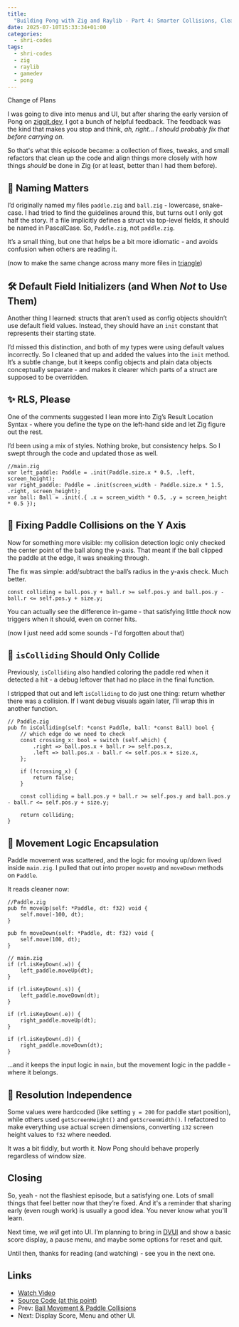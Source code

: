 ```yaml
---
title:
  "Building Pong with Zig and Raylib - Part 4: Smarter Collisions, Cleaner Code"
date: 2025-07-10T15:33:34+01:00
categories:
  - shri-codes
tags:
  - shri-codes
  - zig
  - raylib
  - gamedev
  - pong
---
```


Change of Plans

I was going to dive into menus and UI, but after sharing the early version of
Pong on [ziggit.dev](https://ziggit.dev/), I got a bunch of helpful feedback.
The feedback was the kind that makes you stop and think, _ah, right... I should
probably fix that before carrying on._

So that's what this episode became: a collection of fixes, tweaks, and small
refactors that clean up the code and align things more closely with how things
_should_ be done in Zig (or at least, better than I had them before).

## 🧼 Naming Matters

I’d originally named my files `paddle.zig` and `ball.zig` - lowercase,
snake-case. I had tried to find the guidelines around this, but turns out I only
got half the story. If a file implicitly defines a struct via top-level fields,
it should be named in PascalCase. So, `Paddle.zig`, not `paddle.zig`.

It’s a small thing, but one that helps be a bit more idiomatic - and avoids
confusion when others are reading it.

(now to make the same change across many more files in
[triangle](../../endeavours/triangle.md))

## 🛠️ Default Field Initializers (and When _Not_ to Use Them)

Another thing I learned: structs that aren’t used as config objects shouldn’t
use default field values. Instead, they should have an `init` constant that
represents their starting state.

I’d missed this distinction, and both of my types were using default values
incorrectly. So I cleaned that up and added the values into the `init` method.
It’s a subtle change, but it keeps config objects and plain data objects
conceptually separate - and makes it clearer which parts of a struct are
supposed to be overridden.

## ✨ RLS, Please

One of the comments suggested I lean more into Zig’s Result Location Syntax -
where you define the type on the left-hand side and let Zig figure out the rest.

I’d been using a mix of styles. Nothing broke, but consistency helps. So I swept
through the code and updated those as well.

```zig
//main.zig
var left_paddle: Paddle = .init(Paddle.size.x * 0.5, .left, screen_height);
var right_paddle: Paddle = .init(screen_width - Paddle.size.x * 1.5, .right, screen_height);
var ball: Ball = .init(.{ .x = screen_width * 0.5, .y = screen_height * 0.5 });

```

## 🎯 Fixing Paddle Collisions on the Y Axis

Now for something more visible: my collision detection logic only checked the
center point of the ball along the y-axis. That meant if the ball clipped the
paddle at the edge, it was sneaking through.

The fix was simple: add/subtract the ball’s radius in the y-axis check. Much
better.

```zig
const colliding = ball.pos.y + ball.r >= self.pos.y and ball.pos.y - ball.r <= self.pos.y + size.y;
```

You can actually see the difference in-game - that satisfying little _thock_ now
triggers when it should, even on corner hits.

(now I just need add some sounds - I'd forgotten about that)

## 🧽 `isColliding` Should Only Collide

Previously, `isColliding` also handled coloring the paddle red when it detected
a hit - a debug leftover that had no place in the final function.

I stripped that out and left `isColliding` to do just one thing: return whether
there was a collision. If I want debug visuals again later, I’ll wrap this in
another function.

```zig
// Paddle.zig
pub fn isColliding(self: *const Paddle, ball: *const Ball) bool {
    // which edge do we need to check
    const crossing_x: bool = switch (self.which) {
        .right => ball.pos.x + ball.r >= self.pos.x,
        .left => ball.pos.x - ball.r <= self.pos.x + size.x,
    };

    if (!crossing_x) {
        return false;
    }

    const colliding = ball.pos.y + ball.r >= self.pos.y and ball.pos.y - ball.r <= self.pos.y + size.y;

    return colliding;
}
```

## 🔀 Movement Logic Encapsulation

Paddle movement was scattered, and the logic for moving up/down lived inside
`main.zig`. I pulled that out into proper `moveUp` and `moveDown` methods on
`Paddle`.

It reads cleaner now:

```zig
//Paddle.zig
pub fn moveUp(self: *Paddle, dt: f32) void {
    self.move(-100, dt);
}

pub fn moveDown(self: *Paddle, dt: f32) void {
    self.move(100, dt);
}
```

```zig
// main.zig
if (rl.isKeyDown(.w)) {
    left_paddle.moveUp(dt);
}

if (rl.isKeyDown(.s)) {
    left_paddle.moveDown(dt);
}

if (rl.isKeyDown(.e)) {
    right_paddle.moveUp(dt);
}

if (rl.isKeyDown(.d)) {
    right_paddle.moveDown(dt);
}

```

…and it keeps the input logic in `main`, but the movement logic in the paddle -
where it belongs.

## 📐 Resolution Independence

Some values were hardcoded (like setting `y = 200` for paddle start position),
while others used `getScreenHeight()` and `getScreenWidth()`. I refactored to
make everything use actual screen dimensions, converting `i32` screen height
values to `f32` where needed.

It was a bit fiddly, but worth it. Now Pong should behave properly regardless of
window size.

## Closing

So, yeah - not the flashiest episode, but a satisfying one. Lots of small things
that feel better now that they’re fixed. And it's a reminder that sharing early
(even rough work) is usually a good idea. You never know what you'll learn.

Next time, we _will_ get into UI. I’m planning to bring in
[DVUI](https://github.com/david-vanderson/dvui) and show a basic score display,
a pause menu, and maybe some options for reset and quit.

Until then, thanks for reading (and watching) - see you in the next one.

## Links

- [Watch Video](../../youtube/shri-codes/pong/pong-4.md)
- [Source Code (at this point)](../../../../games/pong/)
- Prev: [Ball Movement & Paddle Collisions](./pong-3.md)
- Next: Display Score, Menu and other UI.
